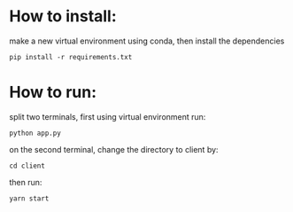 # How to install:
make a new virtual environment using conda, then install the dependencies
<pre><code>pip install -r requirements.txt </code></pre>

# How to run:
split two terminals, first using virtual environment run:
<pre><code>python app.py </code></pre>

on the second terminal, change the directory to client by: <pre><code>cd client </code></pre>
then run: <pre><code>yarn start </code></pre>
